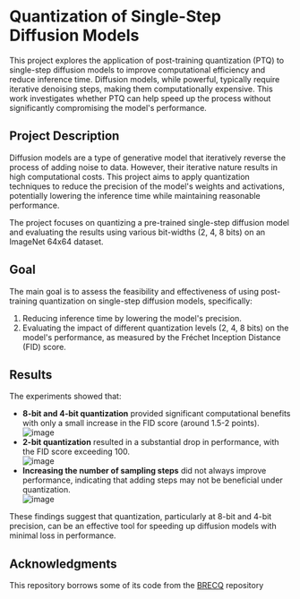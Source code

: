 # Quantization of Single-Step Diffusion Models

This project explores the application of post-training quantization (PTQ) to single-step diffusion models to improve computational efficiency and reduce inference time. Diffusion models, while powerful, typically require iterative denoising steps, making them computationally expensive. This work investigates whether PTQ can help speed up the process without significantly compromising the model's performance.

## Project Description

Diffusion models are a type of generative model that iteratively reverse the process of adding noise to data. However, their iterative nature results in high computational costs.
This project aims to apply quantization techniques to reduce the precision of the model's weights and activations, potentially lowering the inference time while maintaining reasonable performance.

The project focuses on quantizing a pre-trained single-step diffusion model and evaluating the results using various bit-widths (2, 4, 8 bits) on an ImageNet 64x64 dataset.

## Goal

The main goal is to assess the feasibility and effectiveness of using post-training quantization on single-step diffusion models, specifically:

1. Reducing inference time by lowering the model's precision.
2. Evaluating the impact of different quantization levels (2, 4, 8 bits) on the model's performance, as measured by the Fréchet Inception Distance (FID) score.

## Results

The experiments showed that:

- **8-bit and 4-bit quantization** provided significant computational benefits with only a small increase in the FID score (around 1.5-2 points). <br>
  ![image](https://github.com/user-attachments/assets/009bb7d3-7d8a-4cd2-b07f-914fe64da0b8)
- **2-bit quantization** resulted in a substantial drop in performance, with the FID score exceeding 100.<br>
  ![image](https://github.com/user-attachments/assets/a70a7e32-a2d2-41f3-a06c-63d9b78c40da)
- **Increasing the number of sampling steps** did not always improve performance, indicating that adding steps may not be beneficial under quantization.<br>
  ![image](https://github.com/user-attachments/assets/bfbabdf3-c286-4ef5-89d0-419e50d28bad)

  
These findings suggest that quantization, particularly at 8-bit and 4-bit precision, can be an effective tool for speeding up diffusion models with minimal loss in performance.




## Acknowledgments

This repository borrows some of its code from the [BRECQ](https://github.com/yhhhli/BRECQ) repository
